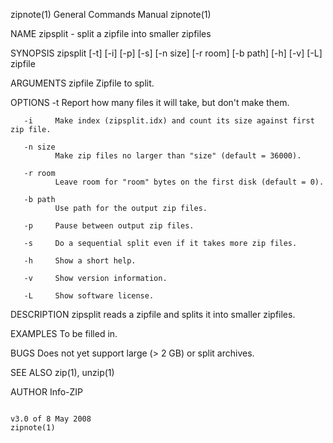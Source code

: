 zipnote(1)                                                                                 General Commands Manual                                                                                 zipnote(1)

NAME
       zipsplit - split a zipfile into smaller zipfiles

SYNOPSIS
       zipsplit [-t] [-i] [-p] [-s] [-n size] [-r room] [-b path] [-h] [-v] [-L] zipfile

ARGUMENTS
       zipfile  Zipfile to split.

OPTIONS
       -t     Report how many files it will take, but don't make them.

       -i     Make index (zipsplit.idx) and count its size against first zip file.

       -n size
              Make zip files no larger than "size" (default = 36000).

       -r room
              Leave room for "room" bytes on the first disk (default = 0).

       -b path
              Use path for the output zip files.

       -p     Pause between output zip files.

       -s     Do a sequential split even if it takes more zip files.

       -h     Show a short help.

       -v     Show version information.

       -L     Show software license.

DESCRIPTION
       zipsplit reads a zipfile and splits it into smaller zipfiles.

EXAMPLES
       To be filled in.

BUGS
       Does not yet support large (> 2 GB) or split archives.

SEE ALSO
       zip(1), unzip(1)

AUTHOR
       Info-ZIP

                                                                                              v3.0 of 8 May 2008                                                                                   zipnote(1)
